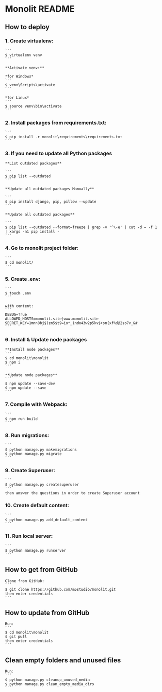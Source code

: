 # Monolit README

## How to deploy
### 1. Create virtualenv:
    ```
    $ virtualenv venv
    ```

    **Activate venv:**  

    *for Windows*
    ```
    $ venv\Scripts\activate
    ```

    *for Linux*
    ```
    $ source venv\bin\activate
    ```


### 2. Install packages from requirements.txt:
    ```
    $ pip install -r monolit\requirements\requirements.txt
    ```


### 3. If you need to update all Python packages

    **List outdated packages**  

    ```
    $ pip list --outdated
    ```

    **Update all outdated packages Manually**  

    ```
    $ pip install django, pip, pillow --update
    ```

    **Update all outdated packages**  

    ```
    $ pip list --outdated --format=freeze | grep -v '^\-e' | cut -d = -f 1  | xargs -n1 pip install -
    ```


### 4. Go to monolit project folder:
    ```
    $ cd monolit/
    ```


### 5. Create .env:
    ```
    $ touch .env
    ```

    with content:
    ```
    DEBUG=True
    ALLOWED_HOSTS=monolit.site|www.monolit.site
    SECRET_KEY=1mnn8bj$(zm5$t9=io*_1ndo43w2p5kv$+sn(xf%d@2so7v_&#
    ```


### 6. Install & Update node packages
    **Install node packages**
    ```
    $ cd monolit\monolit
    $ npm i
    ```

    **Update node packages**
    ```
    $ npm update --save-dev
    $ npm update --save
    ```


### 7. Compile with Webpack:
    ```
    $ npm run build
    ```


### 8. Run migrations:
    ```
    $ python manage.py makemigrations
    $ python manage.py migrate
    ```


### 9. Create Superuser:
    ```
    $ python manage.py createsuperuser
    ```
    then answer the questions in order to create Superuser account


### 10. Create default content:
    ```
    $ python manage.py add_default_content
    ```


### 11. Run local server:
    ```
    $ python manage.py runserver
    ```



## How to get from GitHub
    Clone from GitHub:
    ```
    $ git clone https://github.com/m5studio/monolit.git
    then enter credentials
    ```


## How to update from GitHub
    Run:
    ```
    $ cd monolit\monolit
    $ git pull
    then enter credentials
    ```

## Clean empty folders and unused files
    Run:
    ```
    $ python manage.py cleanup_unused_media
    $ python manage.py clean_empty_media_dirs
    ```
